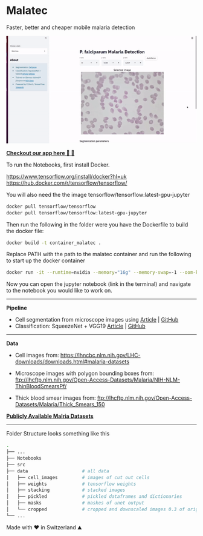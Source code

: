 # Malatec
Faster, better and cheaper mobile malaria detection

![Move microscope, cellpose segmentation and ensemble model for classification using SqueezeNet + VGG19 ](Notebooks/Images/malatec_mvp2.gif 'Move microscope, cellpose segmentation and ensemble model for classification using SqueezeNet + VGG19')

**[Checkout our app here 🎉 🔬](https://github.com/danielbarco/malatec_app)**

To run the Notebooks, first install Docker. 

https://www.tensorflow.org/install/docker?hl=uk \
https://hub.docker.com/r/tensorflow/tensorflow/

You will also need the the image tensorflow/tensorflow:latest-gpu-jupyter

```bash
docker pull tensorflow/tensorflow
docker pull tensorflow/tensorflow:latest-gpu-jupyter
```

Then run the following in the folder were you have the Dockerfile to build the docker file:

```bash
docker build -t container_malatec .
```
Replace PATH with the path to the malatec container and run the following to start up the docker container
```bash
docker run -it --runtime=nvidia --memory="16g" --memory-swap=-1 --oom-kill-disable --rm --name tf_malatec -v PATH/malatec:/tf -p 8888:8888/tcp -p 6006:6006/tcp container_malatec:latest 
```
Now you can open the jupyter notebook (link in the terminal) and navigate to the notebook you would like to work on.

____________________________________________________
**Pipeline**    

- Cell segmentation from microscope images using [Article](https://www.biorxiv.org/content/10.1101/2020.02.02.931238v1) | [GitHub](https://github.com/MouseLand/cellpose)  
- Classification: SqueezeNet + VGG19 [Article](https://peerj.com/articles/6977.pdf) | [GitHub](https://github.com/sivaramakrishnan-rajaraman/Deep-Neural-Ensembles-toward-Malaria-Parasite-Detection-in-Thin-Blood-Smear-Images)
____________________________________________________
**Data**

- Cell images from: https://lhncbc.nlm.nih.gov/LHC-downloads/downloads.html#malaria-datasets

- Microscope images with polygon bounding boxes from: ftp://lhcftp.nlm.nih.gov/Open-Access-Datasets/Malaria/NIH-NLM-ThinBloodSmearsPf/

- Thick blood smear images from: ftp://lhcftp.nlm.nih.gov/Open-Access-Datasets/Malaria/Thick_Smears_150

**[Publicly Available Malria Datasets](https://github.com/danielbarco/malaria_datasets)**

____________________________________________________

Folder Structure looks something like this

```bash
.
├── ... 
├── Notebooks
├── src
├── data                    # all data
│   ├── cell_images         # images of cut out cells
│   ├── weights             # tensorflow weights
│   ├── stacking            # stacked images
│   ├── pickled             # pickled dataframes and dictionaries
│   ├── masks               # maskes of unet output
│   └── cropped             # cropped and downscaled images 0.3 of original
└── ...
```
Made with ❤️ in Switzerland ⛰️